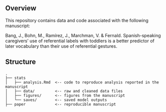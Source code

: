 ## Overview

This repository contains data and code associated with the following manuscript: 

Bang, J., Bohn, M., Ramírez, J., Marchman, V. & Fernald. Spanish-speaking caregivers’ use of referential labels with toddlers is a better predictor of later vocabulary than their use of referential gestures.

## Structure

```
.
├── stats
│   ├── analysis.Rmd  <-- code to reproduce analysis reported in the manuscript
│   ├── data/         <-- raw and cleaned data files
│   ├── figures/      <-- figures from the manuscript
│   └── saves/        <-- saved model outputs
├── paper             <-- reproducible manuscript
```


